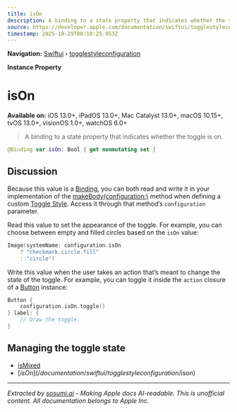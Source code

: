```yaml
---
title: isOn
description: A binding to a state property that indicates whether the toggle is on.
source: https://developer.apple.com/documentation/swiftui/togglestyleconfiguration/ison
timestamp: 2025-10-29T00:10:25.053Z
---
```


**Navigation:** [Swiftui](/documentation/swiftui) › [togglestyleconfiguration](/documentation/swiftui/togglestyleconfiguration)

**Instance Property**

# isOn

**Available on:** iOS 13.0+, iPadOS 13.0+, Mac Catalyst 13.0+, macOS 10.15+, tvOS 13.0+, visionOS 1.0+, watchOS 6.0+

> A binding to a state property that indicates whether the toggle is on.

```swift
@Binding var isOn: Bool { get nonmutating set }
```

## Discussion

Because this value is a [Binding](/documentation/swiftui/binding), you can both read and write it in your implementation of the [makeBody(configuration:)](/documentation/swiftui/togglestyle/makebody(configuration:)) method when defining a custom [Toggle Style](/documentation/swiftui/togglestyle). Access it through that method’s `configuration` parameter.

Read this value to set the appearance of the toggle. For example, you can choose between empty and filled circles based on the `isOn` value:

```swift
Image(systemName: configuration.isOn
    ? "checkmark.circle.fill"
    : "circle")
```

Write this value when the user takes an action that’s meant to change the state of the toggle. For example, you can toggle it inside the `action` closure of a [Button](/documentation/swiftui/button) instance:

```swift
Button {
    configuration.isOn.toggle()
} label: {
    // Draw the toggle.
}
```

## Managing the toggle state

- [isMixed](/documentation/swiftui/togglestyleconfiguration/ismixed)
- [$isOn](/documentation/swiftui/togglestyleconfiguration/$ison)

---

*Extracted by [sosumi.ai](https://sosumi.ai) - Making Apple docs AI-readable.*
*This is unofficial content. All documentation belongs to Apple Inc.*
